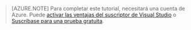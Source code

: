 
> [AZURE.NOTE]
> Para completar este tutorial, necesitará una cuenta de Azure. Puede <a href="/pricing/member-offers/msdn-benefits-details/" target="_blank">activar las ventajas del suscriptor de Visual Studio</a> o <a href="/pricing/free-trial/" target="_blank">Suscríbase para una prueba gratuita</a>.

